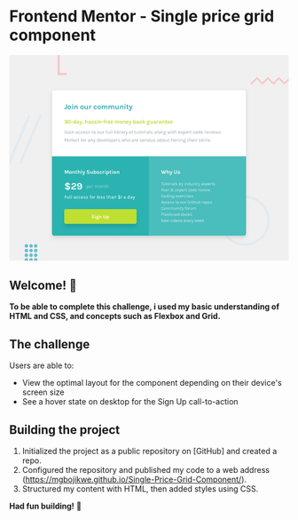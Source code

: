 # Frontend Mentor - Single price grid component

![Design preview for the Single price grid component coding challenge](./design/desktop-preview.jpg)

## Welcome! 👋

**To be able to complete this challenge, i used my basic understanding of HTML and CSS, and concepts such as Flexbox and Grid.**

## The challenge

Users are able to:

- View the optimal layout for the component depending on their device's screen size
- See a hover state on desktop for the Sign Up call-to-action

## Building the project

1. Initialized the project as a public repository on [GitHub] and created a repo.
2. Configured the repository and published my code to a web address (https://mgbojikwe.github.io/Single-Price-Grid-Component/). 
3. Structured my content with HTML, then added styles using CSS. 

**Had fun building!** 🚀

